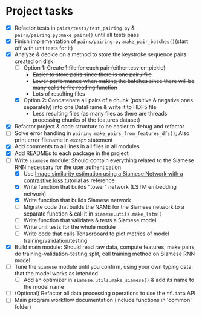 # Project tasks 

- [x] Refactor tests in `pairs/tests/test_pairing.py` & `pairs/pairing.py:make_pairs()` until all tests pass
- [x] Finish implementation of `pairs/pairing.py:make_pair_batches()`(start off with unit tests for it)
- [x] Analyze & decide on a method to store the keystroke sequence pairs created on disk
    - [ ] ~~Option 1: Create 1 file for each pair (either .csv or .pickle)~~  
      + ~~Easier to store pairs since there is one pair / file~~  
      - ~~Lower performance when making the batches since there will be many calls to file reading function~~  
      - ~~Lots of resulting files~~
    - [x] Option 2: Concatenate all pairs of a chunk (positive & negative ones separately) into one DataFrame & write it
      to HDF5 file  
      + Less resulting files (as many files as there are threads processing chunks of the features dataset)
- [x] Refactor project & code structure to be easier to debug and refactor
- [ ] Solve error handling in `pairing.make_pairs_from_features_dfs()`; Also print error filename in `except` statement
- [x] Add comments to all lines in all files in all modules
- [x] Add READMEs to each package in the project
- [ ] Write `siamese` module: Should contain everything related to the Siamese RNN necessary for the user authentication
  - [x] Use [Image similarity estimation using a Siamese Network with a contrastive loss](https://keras.io/examples/vision/siamese_contrastive/) tutorial as reference
  - [x] Write function that builds "tower" network (LSTM embedding network)
  - [x] Write function that builds Siamese network
  - [ ] Migrate code that builds the NAME for the Siamese network to a separate function & call it in `siamese.utils.make_lstm()`
  - [ ] Write function that validates & tests a Siamese model
  - [ ] Write unit tests for the whole module
  - [ ] Write code that calls Tensorboard to plot metrics of model training/validation/testing
- [x] Build main module: Should read raw data, compute features, make pairs, do training-validation-testing split, call training method on Siamese RNN model
- [ ] Tune the `siamese` module until you confirm, using your own typing data, that the model works as intended
  - [ ] Add an optimizer in `siamese.utils.make_siamese()` & add its name to the model name
- [ ] (Optional) Refactor all data processing operations to use the `tf.data` API
- [ ] Main program workflow documentation (include functions in 'common' folder)